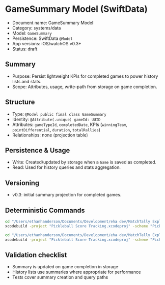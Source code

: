 # GameSummary Model (SwiftData)

- Document name: GameSummary Model
- Category: systems/data
- Model: `GameSummary`
- Persistence: SwiftData `@Model`
- App versions: iOS/watchOS v0.3+
- Status: draft

## Summary

- Purpose: Persist lightweight KPIs for completed games to power history lists and stats.
- Scope: Attributes, usage, write-path from storage on game completion.

## Structure

- Type: `@Model public final class GameSummary`
- Identity: `@Attribute(.unique) gameId: UUID`
- Attributes: `gameTypeId`, `completedDate`, KPIs (`winningTeam`, `pointDifferential`, `duration`, `totalRallies`)
- Relationships: none (projection table)

## Persistence & Usage

- Write: Created/updated by storage when a `Game` is saved as completed.
- Read: Used for history queries and stats aggregation.

## Versioning

- v0.3: initial summary projection for completed games.

## Deterministic Commands

```bash
cd "/Users/ethanhanderson/Documents/Development/eha dev/MatchTally Explorations/Pickleball Score Tracking" && \
xcodebuild -project "Pickleball Score Tracking.xcodeproj" -scheme "Pickleball Score Tracking" -destination "platform=iOS Simulator,name=iPhone 16" test
```

```bash
cd "/Users/ethanhanderson/Documents/Development/eha dev/MatchTally Explorations/Pickleball Score Tracking" && \
xcodebuild -project "Pickleball Score Tracking.xcodeproj" -scheme "Pickleball Score Tracking Watch App" -destination "platform=watchOS Simulator,name=Apple Watch Series 10 (46mm)" test
```

## Validation checklist

- Summary is updated on game completion in storage
- History lists use summaries where appropriate for performance
- Tests cover summary creation and query paths
